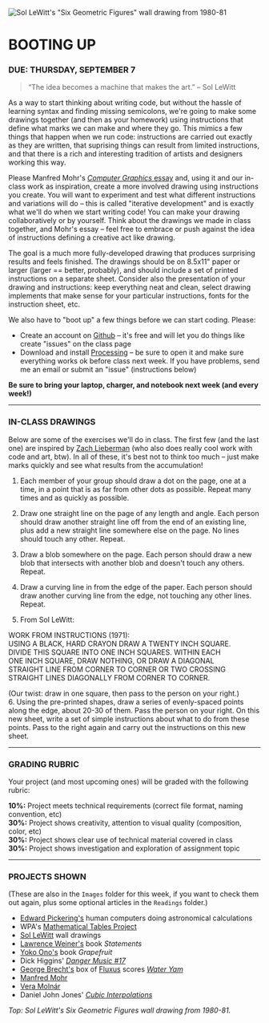 ![Sol LeWitt's "Six Geometric Figures" wall drawing from 1980-81](https://raw.githubusercontent.com/jeffThompson/CreativeProgramming1/master/Images/Week00_BootingUp/SixGeometricFiguresPlusTwo_SolLeWitt_1980-81.jpg)

BOOTING UP
====

### DUE: THURSDAY, SEPTEMBER 7  

>“The idea becomes a machine that makes the art.” – Sol LeWitt  

As a way to start thinking about writing code, but without the hassle of learning syntax and finding missing semicolons, we're going to make some drawings together (and then as your homework) using instructions that define what marks we can make and where they go. This mimics a few things that happen when we run code: instructions are carried out exactly as they are written, that suprising things can result from limited instructions, and that there is a rich and interesting tradition of artists and designers working this way. 

Please Manfred Mohr's [*Computer Graphics* essay](https://github.com/jeffThompson/CreativeProgramming1/tree/master/Readings/Week00_BootingUp) and, using it and our in-class work as inspiration, create a more involved drawing using instructions you create. You will want to experiment and test what different instructions and variations will do – this is called "iterative development" and is exactly what we'll do when we start writing code! You can make your drawing collaboratively or by yourself. Think about the drawings we made in class together, and Mohr's essay – feel free to embrace or push against the idea of instructions defining a creative act like drawing.

The goal is a much more fully-developed drawing that produces surprising results and feels finished. The drawings should be on 8.5x11" paper or larger (larger == better, probably), and should include a set of printed instructions on a separate sheet. Consider also the presentation of your drawing and instructions: keep everything neat and clean, select drawing implements that make sense for your particular instructions, fonts for the instruction sheet, etc. 

We also have to "boot up" a few things before we can start coding. Please:  

* Create an account on [Github](https://www.github.com) – it's free and will let you do things like create "issues" on the class page  
* Download and install [Processing](https://processing.org/download) – be sure to open it and make sure everything works ok before class next week. If you have problems, send me an email or submit an "issue" (instructions below)  

**Be sure to bring your laptop, charger, and notebook next week (and every week!)**

***

### IN-CLASS DRAWINGS  
Below are some of the exercises we'll do in class. The first few (and the last one) are inspired by [Zach Lieberman](http://thesystemis.com) (who also does really cool work with code and art, btw). In all of these, it's best not to think too much – just make marks quickly and see what results from the accumulation!

1. Each member of your group should draw a dot on the page, one at a time, in a point that is as far from other dots as possible. Repeat many times and as quickly as possible.  

2. Draw one straight line on the page of any length and angle. Each person should draw another straight line off from the end of an existing line, plus add a new straight line somewhere else on the page. No lines should touch any other. Repeat.  

3. Draw a blob somewhere on the page. Each person should draw a new blob that intersects with another blob and doesn't touch any others. Repeat.  

4. Draw a curving line in from the edge of the paper. Each person should draw another curving line from the edge, not touching any other lines. Repeat.  

5. From Sol LeWitt:  

WORK FROM INSTRUCTIONS (1971):  
USING A BLACK, HARD CRAYON DRAW A TWENTY INCH SQUARE.  
DIVIDE THIS SQUARE INTO ONE INCH SQUARES. WITHIN EACH  
ONE INCH SQUARE, DRAW NOTHING, OR DRAW A DIAGONAL  
STRAIGHT LINE FROM CORNER TO CORNER OR TWO CROSSING  
STRAIGHT LINES DIAGONALLY FROM CORNER TO CORNER.  
  
(Our twist: draw in one square, then pass to the person on your right.)  
6. Using the pre-printed shapes, draw a series of evenly-spaced points along the edge, about 20-30 of them. Pass the person on your right. On this new sheet, write a set of simple instructions about what to do from these points. Pass to the right again and carry out the instructions on this new sheet.

***

### GRADING RUBRIC  
Your project (and most upcoming ones) will be graded with the following rubric:

**10%:** Project meets technical requirements (correct file format, naming convention, etc)  
**30%:** Project shows creativity, attention to visual quality (composition, color, etc)  
**30%:** Project shows clear use of technical material covered in class  
**30%:** Project shows investigation and exploration of assignment topic  

***

### PROJECTS SHOWN  
(These are also in the `Images` folder for this week, if you want to check them out again, plus some optional articles in the `Readings` folder.)  

* [Edward Pickering's](https://en.wikipedia.org/wiki/Edward_Charles_Pickering) human computers doing astronomical calculations  
* WPA's [Mathematical Tables Project](https://en.wikipedia.org/wiki/Mathematical_Tables_Project)  
* [Sol LeWitt](https://en.wikipedia.org/wiki/Sol_LeWitt) wall drawings  
* [Lawrence Weiner's](https://en.wikipedia.org/wiki/Lawrence_Weiner) book *Statements*  
* [Yoko Ono's](https://en.wikipedia.org/wiki/Yoko_Ono) book *Grapefruit*  
* Dick Higgins' [*Danger Music #17*](https://www.moma.org/collection/works/127389)  
* [George Brecht's](https://en.wikipedia.org/wiki/George_Brecht) box of [Fluxus](https://monoskop.org/images/c/c1/Brecht_George_Water_Yam_1963.pdf) scores [*Water Yam*](https://monoskop.org/images/c/c1/Brecht_George_Water_Yam_1963.pdf)  
* [Manfred Mohr](https://en.wikipedia.org/wiki/Manfred_Mohr)  
* [Vera Molnár](https://en.wikipedia.org/wiki/Vera_Moln%C3%A1r)  
* Daniel John Jones' [*Cubic Interpolations*](http://www.erase.net/weblog/2013-07/cube-interpolations)  

*Top: Sol LeWitt's *Six Geometric Figures* wall drawing from 1980-81.*

